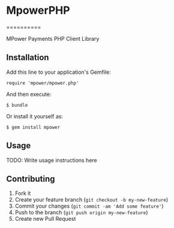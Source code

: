 # MpowerPHP
==========

MPower Payments PHP Client Library

## Installation

Add this line to your application's Gemfile:

    require 'mpower/mpower.php'

And then execute:

    $ bundle

Or install it yourself as:

    $ gem install mpower

## Usage

TODO: Write usage instructions here

## Contributing

1. Fork it
2. Create your feature branch (`git checkout -b my-new-feature`)
3. Commit your changes (`git commit -am 'Add some feature'`)
4. Push to the branch (`git push origin my-new-feature`)
5. Create new Pull Request